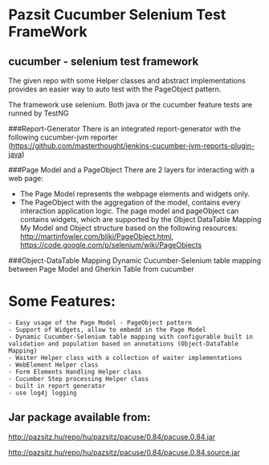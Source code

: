 Pazsit Cucumber Selenium Test FrameWork
==================

## cucumber - selenium test framework

The given repo with some Helper classes and abstract implementations provides an easier way to auto test with the PageObject pattern.

The framework use selenium. 
Both java or the cucumber feature tests are runned by TestNG

###Report-Generator
There is an integrated report-generator with the following cucumber-jvm reporter (https://github.com/masterthought/jenkins-cucumber-jvm-reports-plugin-java)

###Page Model and a PageObject
There are 2 layers for interacting with a web page:
- The Page Model represents the webpage elements and widgets only.
- The PageObject with the aggregation of the model, contains every interaction application logic.
The page model and pageObject can contains widgets, which are supported by the Object DataTable Mapping
My Model and Object structure based on the following resources: 
http://martinfowler.com/bliki/PageObject.html, https://code.google.com/p/selenium/wiki/PageObjects 

###Object-DataTable Mapping
Dynamic Cucumber-Selenium table mapping between Page Model and Gherkin Table from cucumber

# Some Features:
	- Easy usage of the Page Model - PageObject pattern
	- Support of Widgets, allow to embedd in the Page Model
	- Dynamic Cucumber-Selenium table mapping with configurable built in validation and population based on annotations (Object-DataTable Mapping)
	- Waiter Helper class with a collection of waiter implementations
	- WebElement Helper class
	- Form Elements Handling Helper class
	- Cucumber Step processing Helper class
	- built in report generator
	- use log4j logging
	

## Jar package available from:
http://pazsitz.hu/repo/hu/pazsitz/pacuse/0.84/pacuse.0.84.jar

http://pazsitz.hu/repo/hu/pazsitz/pacuse/0.84/pacuse.0.84.source.jar
